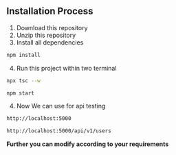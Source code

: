 ## Installation Process

1. Download this repository
2. Unzip this repository
3. Install all dependencies
```bash
npm install
```
4. Run this project within two terminal
```bash
npx tsc --w
```
```bash
npm start
```
4. Now We can use for api testing
```bash
http://localhost:5000
```
```bash
http://localhost:5000/api/v1/users
```
**Further you can modify according to your requirements**
   
